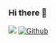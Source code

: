 ### Hi there 👋
![](https://visitor-badge.laobi.icu/badge?page_id=ppbasleng)
[![Github](https://img.shields.io/github/followers/ppbasleng?label=Follow&style=social)](https://github.com/ppbasleng)




<!--
**ppbasleng/ppbasleng** is a ✨ _special_ ✨ repository because its `README.md` (this file) appears on your GitHub profile.

Here are some ideas to get you started:

- 🔭 I’m currently working on ...
- 🌱 I’m currently learning ...
- 👯 I’m looking to collaborate on ...
- 🤔 I’m looking for help with ...
- 💬 Ask me about ...
- 📫 How to reach me: ...
- 😄 Pronouns: ...
- ⚡ Fun fact: ...
-->
